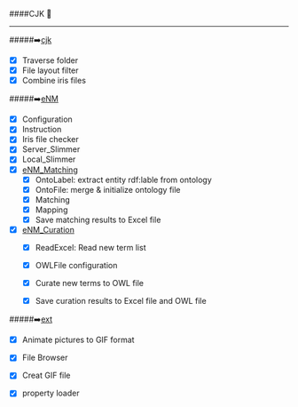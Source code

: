 ####CJK :speech_balloon:

--------
#####:arrow_right:[cjk](https://github.com/JKChang2015/CJK/tree/master/src/main/java/com/github/cjk)
- [x] Traverse folder 
- [x] File layout filter 
- [x] Combine iris files

#####:arrow_right:[eNM](https://github.com/JKChang2015/CJK/tree/master/src/main/java/com/github/eNM)
- [x] Configuration
- [x] Instruction
- [x] Iris file checker
- [x] Server_Slimmer
- [x] Local_Slimmer
- [x] [eNM_Matching](https://github.com/JKChang2015/CJK/tree/master/CJK/src/main/java/eNM/Matching)
  - [x] OntoLabel: extract entity rdf:lable from ontology
  - [x] OntoFile: merge & initialize ontology file
  - [x] Matching
  - [x] Mapping
  - [x] Save matching results to Excel file
  
- [x] [eNM_Curation](https://github.com/JKChang2015/CJK/tree/master/CJK/src/main/java/eNM/curator)
  - [x] ReadExcel: Read new term list
  - [x] OWLFile configuration
  - [x] Curate new terms to OWL file
  - [x] Save curation results to Excel file and OWL file
  
 
#####:arrow_right:[ext](https://github.com/JKChang2015/CJK/tree/master/CJK/src/main/java/ext)
- [x] Animate pictures to GIF format
- [x] File Browser
- [x] Creat GIF file
- [x] property loader


